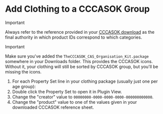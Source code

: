# Add Clothing to a CCCASOK Group

> [!IMPORTANT]
> Always refer to the reference provided in your [CCCASOK download](https://lavenderlight.tumblr.com/post/641985485922795520/the-coordinated-closet-create-a-sim-organisation) as the final authority in which product IDs correspond to which categories.

> [!IMPORTANT]
> Make sure you've added the `TheCCCASOK_CAS_Organisation_Kit.package` somewhere in your Downloads folder. This provides the CCCASOK icons. Without it, your clothing will still be sorted by CCCASOK group, but you'll be missing the icons.

1. For each Property Set line in your clothing package (usually just one per age group):
  1. Double click the Property Set to open it in Plugin View.
  1. Change the "creator" value to `00000000-0000-0000-0000-000000000000`.
  1. Change the "product" value to one of the values given in your downloaded CCCASOK reference sheet.